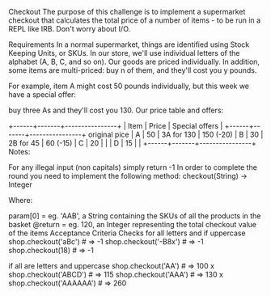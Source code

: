 Checkout
The purpose of this challenge is to implement a supermarket checkout that calculates the total price of a number of items - to be run in a REPL like IRB. Don't worry about I/O.

Requirements
In a normal supermarket, things are identified using Stock Keeping Units, or SKUs. In our store, we'll use individual letters of the alphabet (A, B, C, and so on). Our goods are priced individually. In addition, some items are multi-priced: buy n of them, and they'll cost you y pounds.

For example, item A might cost 50 pounds individually, but this week we have a special offer:

buy three As and they'll cost you 130.
Our price table and offers:

+------+-------+----------------+
| Item | Price | Special offers |
+------+-------+----------------+  original pice
| A    | 50    | 3A for 130     | 150 (-20)
| B    | 30    | 2B for 45      | 60 (-15)
| C    | 20    |                |
| D    | 15    |                |
+------+-------+----------------+
Notes:

For any illegal input (non capitals) simply return -1
In order to complete the round you need to implement the following method: checkout(String) -> Integer

Where:

param[0] = eg. 'AAB', a String containing the SKUs of all the products in the basket
@return = eg. 120, an Integer representing the total checkout value of the items
Acceptance Criteria
Checks for all letters and if uppercase
shop.checkout('aBc') # => -1
shop.checkout('-B8x') # => -1
shop.checkout(18) # => -1

if all are letters and uppercase
shop.checkout('AA') # => 100 x
shop.checkout('ABCD') # => 115
shop.checkout('AAA') # => 130 x
shop.checkout('AAAAAA') # => 260